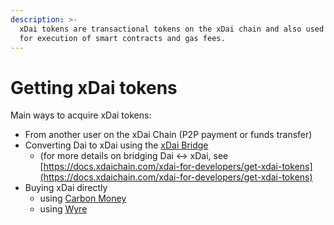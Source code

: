 ```yaml
---
description: >-
  xDai tokens are transactional tokens on the xDai chain and also used to pay
  for execution of smart contracts and gas fees.
---
```


# Getting xDai tokens

Main ways to acquire xDai tokens:

* From another user on the xDai Chain \(P2P payment or funds transfer\)
* Converting Dai to xDai using the [xDai Bridge](https://dai-bridge.poa.network/) 
  * \(for more details on bridging Dai &lt;-&gt; xDai, see [https://docs.xdaichain.com/xdai-for-developers/get-xdai-tokens](https://docs.xdaichain.com/xdai-for-developers/get-xdai-tokens)
* Buying xDai directly
  * using [Carbon Money](buying-xdai-with-carbon/)
  * using [Wyre](buying-xdai-with-wyre/)



